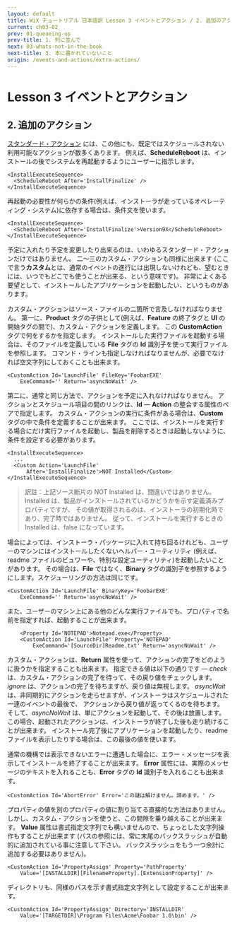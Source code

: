 ```yaml
---
layout: default
title: WiX チュートリアル 日本語訳 Lesson 3 イベントとアクション / 2. 追加のアクション
current: ch03-02
prev: 01-queueing-up
prev-title: 1. 列に並んで
next: 03-whats-not-in-the-book
next-title: 3. 本に書かれていないこと
origin: /events-and-actions/extra-actions/
---
```

# Lesson 3 イベントとアクション

## 2. 追加のアクション

[スタンダード・アクション](http://msdn.microsoft.com/en-us/library/windows/desktop/aa372023(v=vs.85).aspx)
には、この他にも、既定ではスケジュールされない利用可能なアクションが数多くあります。
例えば、**ScheduleReboot** は、インストールの後でシステムを再起動するようにユーザーに指示します。

    <InstallExecuteSequence>
      <ScheduleReboot After='InstallFinalize' />
    </InstallExecuteSequence>

再起動の必要性が何らかの条件(例えば、インストーラが走っているオペレーティング・システム)に依存する場合は、条件文を使います。

    <InstallExecuteSequence>
      <ScheduleReboot After='InstallFinalize'>Version9X</ScheduleReboot>
    </InstallExecuteSequence>

予定に入れたり予定を変更したり出来るのは、いわゆるスタンダード・アクションだけではありません。
二～三のカスタム・アクションも同様に出来ます
(ここで言う**カスタム**とは、通常のイベントの進行には出現しないけれども、望むときには、いつでもどこでも使うことが出来る、という意味です)。
非常によくある要望として、インストールしたアプリケーションを起動したい、というものがあります。

カスタム・アクションはソース・ファイルの二箇所で言及しなければなりません。
第一に、**Product** タグの子供として(例えば、**Feature** の終了タグと **UI** の開始タグの間で)、カスタム・アクションを定義します。
この **CustomAction** タグで何をするかを指定します。
インストールした実行ファイルを起動する場合は、そのファイルを定義している **File** タグの **Id** 識別子を使って実行ファイルを参照します。
コマンド・ラインも指定しなければなりませんが、必要でなければ空文字列にしておくことも出来ます。

    <CustomAction Id='LaunchFile' FileKey='FoobarEXE'
        ExeCommand='' Return='asyncNoWait' />

第二に、通常と同じ方法で、アクションを予定に入れなければなりません。
アクションとスケジュール項目の間のリンクは、**Id** — **Action** の整合する属性のペアで指定します。
カスタム・アクションの実行に条件がある場合は、**Custom** タグの中で条件を定義することが出来ます。
ここでは、インストールを実行する場合にだけ実行ファイルを起動し、製品を削除するときは起動しないように、条件を設定する必要があります。

    <InstallExecuteSequence>
      ...
      <Custom Action='LaunchFile' 
          After='InstallFinalize'>NOT Installed</Custom>
    </InstallExecuteSequence>

> 訳註：上記ソース断片の NOT Installed は、間違いではありません。
> Installed は、製品がインストールされているかどうかを示す定義済みプロパティですが、
> その値が取得されるのは、インストーラの初期化時であり、完了時ではありません。
> 従って、インストールを実行するときの Installed は、false になっています。

場合によっては、インストーラ・パッケージに入れて持ち回るけれども、ユーザーのマシンにはインストールしたくないヘルパー・ユーティリティ
(例えば、readme ファイルのビュワーや、特別な設定ユーティリティ)を起動したいことがあります。
その場合は、**File** ではなく、**Binary** タグの識別子を参照するようにします。スケジューリングの方法は同じです。

    <CustomAction Id='LaunchFile' BinaryKey='FoobarEXE'
        ExeCommand='' Return='asyncNoWait' />

また、ユーザーのマシン上にある他のどんな実行ファイルでも、プロパティで名前を指定すれば、起動することが出来ます。

        <Property Id='NOTEPAD'>Notepad.exe</Property>
        <CustomAction Id='LaunchFile' Property='NOTEPAD'
            ExeCommand='[SourceDir]Readme.txt' Return='asyncNoWait' />

カスタム・アクションは、**Return** 属性を使って、アクションの完了をどのように扱うかを指定することも出来ます。
指定できる値は以下の通りです — *check* は、カスタム・アクションの完了を待って、その戻り値をチェックします。
*ignore* は、アクションの完了を待ちますが、戻り値は無視します。
*asyncWait* は、非同期的にアクションを走らせますが、インストーラはスケジュールされた一連のイベントの最後で、
アクションから戻り値が返ってくるのを待ちます。
そして、*asyncNoWait* は、単にアクションを起動して、その後は放置します。
この場合、起動されたアクションは、インストーラが終了した後も走り続けることが出来ます。
インストール完了後にアプリケーションを起動したり、readme ファイルを表示したりする場合は、この最後の値を使います。

通常の機構では表示できないエラーに遭遇した場合に、エラー・メッセージを表示してインストールを終了することが出来ます。
**Error** 属性には、実際のメッセージのテキストを入れることも、**Error** タグの **Id** 識別子を入れることも出来ます。

    <CustomAction Id='AbortError' Error='この謎は解けません。諦めます。' />

プロパティの値を別のプロパティの値に割り当てる直接的な方法はありません。
しかし、カスタム・アクションを使うと、この間隙を乗り越えることが出来ます。
**Value** 属性は書式指定文字列でも構いませんので、ちょっとした文字列操作もすることが出来ます
(パスの参照には、常に末尾のバックスラッシュが自動的に追加されている事に注意して下さい。
バックスラッシュをもう一つ余計に追加する必要はありません)。

    <CustomAction Id='PropertyAssign' Property='PathProperty'
        Value='[INSTALLDIR][FilenameProperty].[ExtensionProperty]' />

ディレクトリも、同様のパスを示す書式指定文字列として設定することが出来ます。

    <CustomAction Id='PropertyAssign' Directory='INSTALLDIR'
        Value='[TARGETDIR]\Program Files\Acme\Foobar 1.0\bin' />